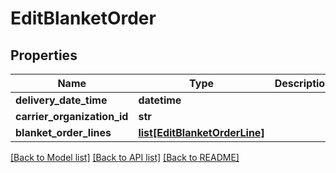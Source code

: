 # EditBlanketOrder

## Properties
Name | Type | Description | Notes
------------ | ------------- | ------------- | -------------
**delivery_date_time** | **datetime** |  | 
**carrier_organization_id** | **str** |  | [optional] 
**blanket_order_lines** | [**list[EditBlanketOrderLine]**](EditBlanketOrderLine.md) |  | 

[[Back to Model list]](../README.md#documentation-for-models) [[Back to API list]](../README.md#documentation-for-api-endpoints) [[Back to README]](../README.md)

